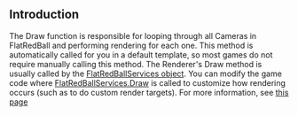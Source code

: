 ## Introduction

The Draw function is responsible for looping through all Cameras in FlatRedBall and performing rendering for each one. This method is automatically called for you in a default template, so most games do not require manually calling this method. The Renderer's Draw method is usually called by the [FlatRedBallServices object](/documentation/api/flatredball/flatredball-flatredballservices.md "FlatRedBall.FlatRedBallServices"). You can modify the game code where [FlatRedBallServices.Draw](/documentation/api/flatredball/flatredball-flatredballservices.mdflatredball-flatredballservices-draw/ "FlatRedBall.FlatRedBallServices.Draw") is called to customize how rendering occurs (such as to do custom render targets). For more information, see [this page](/documentation/api/flatredball/flatredball-flatredballservices.mdflatredball-flatredballservices-draw/ "FlatRedBall.FlatRedBallServices.Draw")
